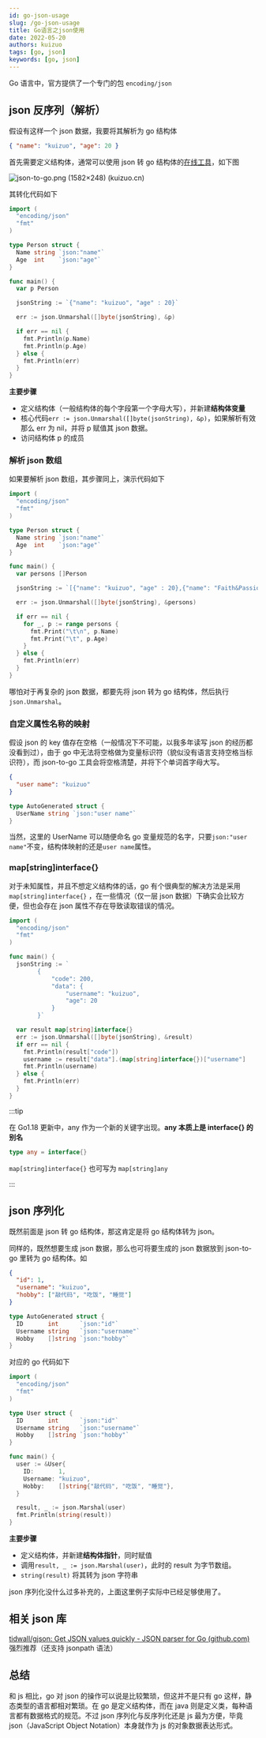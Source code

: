 ```yaml
---
id: go-json-usage
slug: /go-json-usage
title: Go语言之json使用
date: 2022-05-20
authors: kuizuo
tags: [go, json]
keywords: [go, json]
---
```


<!-- truncate -->

Go 语言中，官方提供了一个专门的包 `encoding/json`

## json 反序列（解析）

假设有这样一个 json 数据，我要将其解析为 go 结构体

```json
{ "name": "kuizuo", "age": 20 }
```

首先需要定义结构体，通常可以使用 json 转 go 结构体的[在线工具](https://mholt.github.io/json-to-go/)，如下图

![json-to-go.png (1582×248) (kuizuo.cn)](https://img.kuizuo.cn/json-to-go.png)

其转化代码如下

```go
import (
  "encoding/json"
  "fmt"
)

type Person struct {
  Name string `json:"name"`
  Age  int    `json:"age"`
}

func main() {
  var p Person

  jsonString := `{"name": "kuizuo", "age" : 20}`

  err := json.Unmarshal([]byte(jsonString), &p)

  if err == nil {
    fmt.Println(p.Name)
    fmt.Println(p.Age)
  } else {
    fmt.Println(err)
  }
}

```

**主要步骤**

- 定义结构体（一般结构体的每个字段第一个字母大写），并新建**结构体变量**
- 核心代码`err := json.Unmarshal([]byte(jsonString), &p)`，如果解析有效那么 err 为 nil，并将 p 赋值其 json 数据。
- 访问结构体 p 的成员

### 解析 json 数组

如果要解析 json 数组，其步骤同上，演示代码如下

```go
import (
  "encoding/json"
  "fmt"
)

type Person struct {
  Name string `json:"name"`
  Age  int    `json:"age"`
}

func main() {
  var persons []Person

  jsonString := `[{"name": "kuizuo", "age" : 20},{"name": "Faith&Passion", "age" : 22}]`

  err := json.Unmarshal([]byte(jsonString), &persons)

  if err == nil {
    for _, p := range persons {
      fmt.Print("\t\n", p.Name)
      fmt.Print("\t", p.Age)
    }
  } else {
    fmt.Println(err)
  }
}

```

哪怕对于再复杂的 json 数据，都要先将 json 转为 go 结构体，然后执行`json.Unmarshal`。

### 自定义属性名称的映射

假设 json 的 key 值存在空格（一般情况下不可能，以我多年读写 json 的经历都没看到过），由于 go 中无法将空格做为变量标识符（貌似没有语言支持空格当标识符），而 json-to-go 工具会将空格清楚，并将下个单词首字母大写。

```json
{
  "user name": "kuizuo"
}
```

```go
type AutoGenerated struct {
  UserName string `json:"user name"`
}
```

当然，这里的 UserName 可以随便命名 go 变量规范的名字，只要`json:"user name"`不变，结构体映射的还是`user name`属性。

### map[string]interface{}

对于未知属性，并且不想定义结构体的话，go 有个很典型的解决方法是采用 `map[string]interface{}` ，在一些情况（仅一层 json 数据）下确实会比较方便，但也会存在 json 属性不存在导致读取错误的情况。

```go
import (
  "encoding/json"
  "fmt"
)

func main() {
  jsonString := `
        {
            "code": 200,
            "data": {
                "username": "kuizuo",
                "age": 20
            }
        }`

  var result map[string]interface{}
  err := json.Unmarshal([]byte(jsonString), &result)
  if err == nil {
    fmt.Println(result["code"])
    username := result["data"].(map[string]interface{})["username"]
    fmt.Println(username)
  } else {
    fmt.Println(err)
  }
}
```

:::tip

在 Go1.18 更新中，any 作为一个新的关键字出现。**any 本质上是 interface{} 的别名**

```go
type any = interface{}
```

`map[string]interface{}` 也可写为 `map[string]any`

:::

## json 序列化

既然前面是 json 转 go 结构体，那这肯定是将 go 结构体转为 json。

同样的，既然想要生成 json 数据，那么也可将要生成的 json 数据放到 json-to-go 里转为 go 结构体。如

```json
{
  "id": 1,
  "username": "kuizuo",
  "hobby": ["敲代码", "吃饭", "睡觉"]
}
```

```go
type AutoGenerated struct {
  ID       int      `json:"id"`
  Username string   `json:"username"`
  Hobby    []string `json:"hobby"`
}
```

对应的 go 代码如下

```go
import (
  "encoding/json"
  "fmt"
)

type User struct {
  ID       int      `json:"id"`
  Username string   `json:"username"`
  Hobby    []string `json:"hobby"`
}

func main() {
  user := &User{
    ID:       1,
    Username: "kuizuo",
    Hobby:    []string{"敲代码", "吃饭", "睡觉"},
  }

  result, _ := json.Marshal(user)
  fmt.Println(string(result))
}
```

**主要步骤**

- 定义结构体，并新建**结构体指针**，同时赋值
- 调用`result, _ := json.Marshal(user)`，此时的 result 为字节数组。
- `string(result)` 将其转为 json 字符串

json 序列化没什么过多补充的，上面这里例子实际中已经足够使用了。

## 相关 json 库

[tidwall/gjson: Get JSON values quickly - JSON parser for Go (github.com)](https://github.com/tidwall/gjson) 强烈推荐（还支持 jsonpath 语法）

## 总结

和 js 相比，go 对 json 的操作可以说是比较繁琐，但这并不是只有 go 这样，静态类型的语言都相对繁琐。在 go 是定义结构体，而在 java 则是定义类，每种语言都有数据格式的规范。不过 json 序列化与反序列化还是 js 最为方便，毕竟 json（JavaScript Object Notation）本身就作为 js 的对象数据表达形式。
